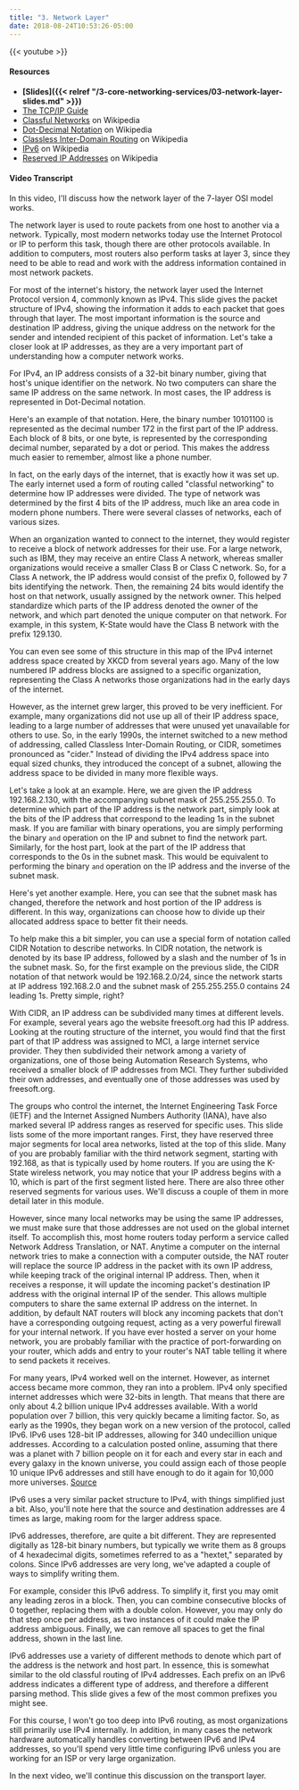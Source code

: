 ```yaml
---
title: "3. Network Layer"
date: 2018-08-24T10:53:26-05:00
---
```


{{< youtube  >}}

#### Resources

* **[Slides]({{< relref "/3-core-networking-services/03-network-layer-slides.md" >}})**
* [The TCP/IP Guide](http://www.tcpipguide.com/free/index.htm)
* [Classful Networks](https://en.wikipedia.org/wiki/Classful_network) on Wikipedia
* [Dot-Decimal Notation](https://en.wikipedia.org/wiki/Dot-decimal_notation) on Wikipedia
* [Classless Inter-Domain Routing](https://en.wikipedia.org/wiki/Classless_Inter-Domain_Routing) on Wikipedia
* [IPv6](http://en.wikipedia.org/wiki/Ipv6) on Wikipedia
* [Reserved IP Addresses](https://en.wikipedia.org/wiki/Reserved_IP_addresses) on Wikipedia

#### Video Transcript

In this video, I'll discuss how the network layer of the 7-layer OSI model works.

The network layer is used to route packets from one host to another via a network. Typically, most modern networks today use the Internet Protocol or IP to perform this task, though there are other protocols available. In addition to computers, most routers also perform tasks at layer 3, since they need to be able to read and work with the address information contained in most network packets.

For most of the internet's history, the network layer used the Internet Protocol version 4, commonly known as IPv4. This slide gives the packet structure of IPv4, showing the information it adds to each packet that goes through that layer. The most important information is the source and destination IP address, giving the unique address on the network for the sender and intended recipient of this packet of information. Let's take a closer look at IP addresses, as they are a very important part of understanding how a computer network works.

For IPv4, an IP address consists of a 32-bit binary number, giving that host's unique identifier on the network. No two computers can share the same IP address on the same network. In most cases, the IP address is represented in Dot-Decimal notation.

Here's an example of that notation. Here, the binary number 10101100 is represented as the decimal number 172 in the first part of the IP address. Each block of 8 bits, or one byte, is represented by the corresponding decimal number, separated by a dot or period. This makes the address much easier to remember, almost like a phone number.

In fact, on the early days of the internet, that is exactly how it was set up. The early internet used a form of routing called "classful networking" to determine how IP addresses were divided. The type of network was determined by the first 4 bits of the IP address, much like an area code in modern phone numbers. There were several classes of networks, each of various sizes.

When an organization wanted to connect to the internet, they would register to receive a block of network addresses for their use. For a large network, such as IBM, they may receive an entire Class A network, whereas smaller organizations would receive a smaller Class B or Class C network. So, for a Class A network, the IP address would consist of the prefix 0, followed by 7 bits identifying the network. Then, the remaining 24 bits would identify the host on that network, usually assigned by the network owner. This helped standardize which parts of the IP address denoted the owner of the network, and which part denoted the unique computer on that network. For example, in this system, K-State would have the Class B network with the prefix 129.130.

You can even see some of this structure in this map of the IPv4 internet address space created by XKCD from several years ago. Many of the low numbered IP address blocks are assigned to a specific organization, representing the Class A networks those organizations had in the early days of the internet.

However, as the internet grew larger, this proved to be very inefficient. For example, many organizations did not use up all of their IP address space, leading to a large number of addresses that were unused yet unavailable for others to use. So, in the early 1990s, the internet switched to a new method of addressing, called Classless Inter-Domain Routing, or CIDR, sometimes pronounced as "cider." Instead of dividing the IPv4 address space into equal sized chunks, they introduced the concept of a subnet, allowing the address space to be divided in many more flexible ways.

Let's take a look at an example. Here, we are given the IP address 192.168.2.130, with the accompanying subnet mask of 255.255.255.0. To determine which part of the IP address is the network part, simply look at the bits of the IP address that correspond to the leading 1s in the subnet mask. If you are familiar with binary operations, you are simply performing the binary `and` operation on the IP and subnet to find the network part. Similarly, for the host part, look at the part of the IP address that corresponds to the 0s in the subnet mask. This would be equivalent to performing the binary `and` operation on the IP address and the inverse of the subnet mask.

Here's yet another example. Here, you can see that the subnet mask has changed, therefore the network and host portion of the IP address is different. In this way, organizations can choose how to divide up their allocated address space to better fit their needs.

To help make this a bit simpler, you can use a special form of notation called CIDR Notation to describe networks. In CIDR notation, the network is denoted by its base IP address, followed by a slash and the number of 1s in the subnet mask. So, for the first example on the previous slide, the CIDR notation of that network would be 192.168.2.0/24, since the network starts at IP address 192.168.2.0 and the subnet mask of 255.255.255.0 contains 24 leading 1s. Pretty simple, right?

With CIDR, an IP address can be subdivided many times at different levels. For example, several years ago the website freesoft.org had this IP address. Looking at the routing structure of the internet, you would find that the first part of that IP address was assigned to MCI, a large internet service provider. They then subdivided their network among a variety of organizations, one of those being Automation Research Systems, who received a smaller block of IP addresses from MCI. They further subdivided their own addresses, and eventually one of those addresses was used by freesoft.org.

The groups who control the internet, the Internet Engineering Task Force (IETF) and the Internet Assigned Numbers Authority (IANA), have also marked several IP address ranges as reserved for specific uses. This slide lists some of the more important ranges. First, they have reserved three major segments for local area networks, listed at the top of this slide. Many of you are probably familiar with the third network segment, starting with 192.168, as that is typically used by home routers. If you are using the K-State wireless network, you may notice that your IP address begins with a 10, which is part of the first segment listed here. There are also three other reserved segments for various uses. We'll discuss a couple of them in more detail later in this module.

However, since many local networks may be using the same IP addresses, we must make sure that those addresses are not used on the global internet itself. To accomplish this, most home routers today perform a service called Network Address Translation, or NAT. Anytime a computer on the internal network tries to make a connection with a computer outside, the NAT router will replace the source IP address in the packet with its own IP address, while keeping track of the original internal IP address. Then, when it receives a response, it will update the incoming packet's destination IP address with the original internal IP of the sender. This allows multiple computers to share the same external IP address on the internet. In addition, by default NAT routers will block any incoming packets that don't have a corresponding outgoing request, acting as a very powerful firewall for your internal network. If you have ever hosted a server on your home network, you are probably familiar with the practice of port-forwarding on your router, which adds and entry to your router's NAT table telling it where to send packets it receives.

For many years, IPv4 worked well on the internet. However, as internet access became more common, they ran into a problem. IPv4 only specified internet addresses which were 32-bits in length. That means that there are only about 4.2 billion unique IPv4 addresses available. With a world population over 7 billion, this very quickly became a limiting factor. So, as early as the 1990s, they began work on a new version of the protocol, called IPv6. IPv6 uses 128-bit IP addresses, allowing for 340 undecillion unique addresses. According to a calculation posted online, assuming that there was a planet with 7 billion people on it for each and every star in each and every galaxy in the known universe, you could assign each of those people 10 unique IPv6 addresses and still have enough to do it again for 10,000 more universes. [Source](https://skeptics.stackexchange.com/questions/22501/are-there-enough-ipv6-addresses-for-every-atom-on-the-surface-of-the-earth)

IPv6 uses a very similar packet structure to IPv4, with things simplified just a bit. Also, you'll note here that the source and destination addresses are 4 times as large, making room for the larger address space.

IPv6 addresses, therefore, are quite a bit different. They are represented digitally as 128-bit binary numbers, but typically we write them as 8 groups of 4 hexadecimal digits, sometimes referred to as a "hextet," separated by colons. Since IPv6 addresses are very long, we've adapted a couple of ways to simplify writing them.

For example, consider this IPv6 address. To simplify it, first you may omit any leading zeros in a block. Then, you can combine consecutive blocks of 0 together, replacing them with a double colon. However, you may only do that step once per address, as two instances of it could make the IP address ambiguous. Finally, we can remove all spaces to get the final address, shown in the last line.

IPv6 addresses use a variety of different methods to denote which part of the address is the network and host part. In essence, this is somewhat similar to the old classful routing of IPv4 addresses. Each prefix on an IPv6 address indicates a different type of address, and therefore a different parsing method. This slide gives a few of the most common prefixes you might see.

For this course, I won't go too deep into IPv6 routing, as most organizations still primarily use IPv4 internally. In addition, in many cases the network hardware automatically handles converting between IPv6 and IPv4 addresses, so you'll spend very little time configuring IPv6 unless you are working for an ISP or very large organization.

In the next video, we'll continue this discussion on the transport layer.
